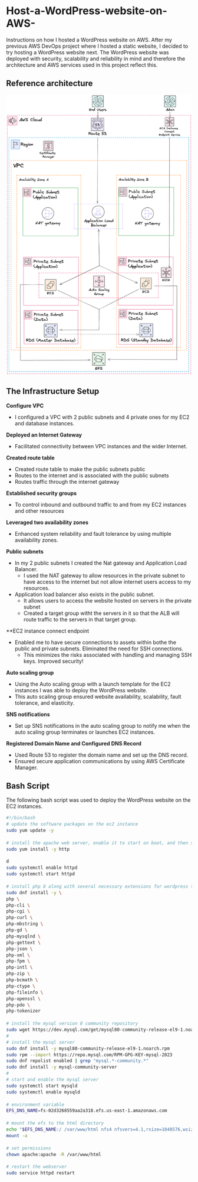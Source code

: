 # Host-a-WordPress-website-on-AWS-
Instructions on how I hosted a WordPress website on AWS. After my previous AWS DevOps project where I hosted a static website, I decided to try hosting a WordPress website next. The WordPress website was deployed with security, scalability and reliability in mind and therefore the architecture and AWS services used in this project reflect this.

## Reference architecture 

![Alt text](WordPress-AWS-Architecture.png)

## The Infrastructure Setup

**Configure VPC**
  - I configured a VPC with 2 public subnets and 4 private ones for my EC2 and database instances.

**Deployed an Internet Gateway**
  - Facilitated connectivity between VPC instances and the wider Internet.

**Created route table**
  - Created route table to make the public subnets public
  - Routes to the internet and is associated with the public subnets
  - Routes traffic through the internet gateway

**Established security groups**
  - To control inbound and outbound traffic to and from my EC2 instances and other resources

**Leveraged two availability zones**
  - Enhanced system reliability and fault tolerance by using multiple availability zones.

**Public subnets**
  - In my 2 public subnets I created the Nat gateway and Application Load Balancer.
      - I used the NAT gateway to allow resources in the private subnet to have access to the internet but not allow internet users access to my resources.
  - Application load balancer also exists in the public subnet.
      - It allows users to access the website hosted on servers in the private subnet
      - Created a target group witht the servers in it so that the ALB will route traffic to the servers in that target group.

**EC2 instance connect endpoint
  - Enabled me to have secure connections to assets within bothe the public and private subnets. Eliminated the need for SSH connections.
      - This minimizes the risks associated with handling and managing SSH keys. Improved security!

**Auto scaling group**
  - Using the Auto scaling group with a launch template for the EC2 instances I was able to deploy the WordPress website.
  - This auto scaling group ensured website availability, scalability, fault tolerance, and elasticity.

**SNS notifications**
  - Set up SNS notifications in the auto scaling group to notify me when the auto scaling group terminates or launches EC2 instances.

**Registered Domain Name and Configured DNS Record**
  - Used Route 53 to register the domain name and set up the DNS record.
  - Ensured secure application communications by using AWS Certificate Manager.

## Bash Script
The following bash script was used to deploy the WordPress website on the EC2 instances. 

```bash
#!/bin/bash
# update the software packages on the ec2 instance 
sudo yum update -y

# install the apache web server, enable it to start on boot, and then start the server immediately
sudo yum install -y http

d
sudo systemctl enable httpd 
sudo systemctl start httpd

# install php 8 along with several necessary extensions for wordpress to run
sudo dnf install -y \
php \
php-cli \
php-cgi \
php-curl \
php-mbstring \
php-gd \
php-mysqlnd \
php-gettext \
php-json \
php-xml \
php-fpm \
php-intl \
php-zip \
php-bcmath \
php-ctype \
php-fileinfo \
php-openssl \
php-pdo \
php-tokenizer

# install the mysql version 8 community repository
sudo wget https://dev.mysql.com/get/mysql80-community-release-el9-1.noarch.rpm 
#
# install the mysql server
sudo dnf install -y mysql80-community-release-el9-1.noarch.rpm 
sudo rpm --import https://repo.mysql.com/RPM-GPG-KEY-mysql-2023
sudo dnf repolist enabled | grep "mysql.*-community.*"
sudo dnf install -y mysql-community-server 
#
# start and enable the mysql server
sudo systemctl start mysqld
sudo systemctl enable mysqld

# environment variable
EFS_DNS_NAME=fs-02d3268559aa2a318.efs.us-east-1.amazonaws.com

# mount the efs to the html directory 
echo "$EFS_DNS_NAME:/ /var/www/html nfs4 nfsvers=4.1,rsize=1048576,wsize=1048576,hard,timeo=600,retrans=2 0 0" >> /etc/fstab
mount -a

# set permissions
chown apache:apache -R /var/www/html

# restart the webserver
sudo service httpd restart
```
